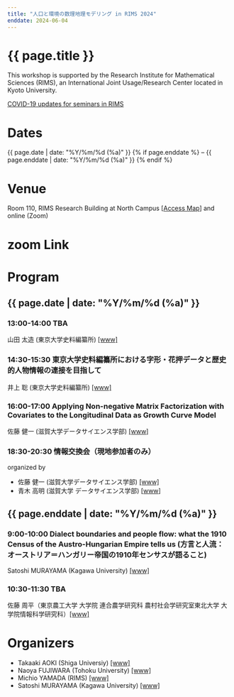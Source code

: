 ```yaml
---
title: "人口と環境の数理地理モデリング in RIMS 2024"
enddate: 2024-06-04
---
```


# {{ page.title }}


This workshop is supported by the Research Institute for Mathematical Sciences (RIMS), an International Joint Usage/Research Center located in Kyoto University.

[COVID-19 updates for seminars in RIMS](https://www.kurims.kyoto-u.ac.jp/kyoten/ja/covid-19.html)


# Dates
{{ page.date | date: "%Y/%m/%d (%a)" }} {% if page.enddate %} &ndash; {{ page.enddate | date: "%Y/%m/%d (%a)"  }} {% endif %}

# Venue
Room 110, RIMS Research Building at North Campus [[Access Map](https://www.kurims.kyoto-u.ac.jp/kyoten/en/access.html)]
and online (Zoom) 

# zoom Link
<!-- 以下から事前登録をお願いします [Register](https://zoom.us/meeting/register/tJEldeirpzovGNJ_pJ_o7DjFBefVHr43WtSJ) -->

# Program
## {{ page.date | date: "%Y/%m/%d (%a)" }}


### 13:00-14:00 TBA
山田 太造 (東京大学史料編纂所) [[www]](https://researchmap.jp/j618/)

### 14:30-15:30 東京大学史料編纂所における字形・花押データと歴史的人物情報の連接を目指して
井上 聡 (東京大学史料編纂所) [[www]](https://www.hi.u-tokyo.ac.jp/faculty/inoue/)

### 16:00-17:00 Applying Non-negative Matrix Factorization with Covariates to the Longitudinal Data as Growth Curve Model
佐藤 健一  (滋賀大学データサイエンス学部) [[www]](https://sites.google.com/view/ksatoh/)

### 18:30-20:30 情報交換会（現地参加者のみ）
organized by
- 佐藤 健一  (滋賀大学データサイエンス学部) [[www]](https://sites.google.com/view/ksatoh/)
- 青木 高明 (滋賀大学 データサイエンス学部) [<a href="http://www.ed.kagawa-u.ac.jp/~aoki/">www</a>]

## {{ page.enddate | date: "%Y/%m/%d (%a)" }}
### 9:00-10:00 Dialect boundaries and people flow: what the 1910 Census of the Austro-Hungarian Empire tells us (方言と人流：オーストリア＝ハンガリー帝国の1910年センサスが語ること)
Satoshi MURAYAMA (Kagawa University) [[www]](http://researchmap.jp/read0188434/?lang=en)

### 10:30-11:30 TBA
佐藤 周平（東京農工大学 大学院 連合農学研究科 農村社会学研究室東北大学 大学院情報科学研究科）[[www]](https://sites.google.com/go.tuat.ac.jp/rural-seminar/)

# Organizers
- Takaaki AOKI (Shiga Universiy) [[www]](https://takaakiaokiwork.github.io/)
- Naoya FUJIWARA (Tohoku University) [[www]](https://www.is.tohoku.ac.jp/jp/laboratory/list_dept/c10.html)
- Michio YAMADA (RIMS) [[www]](http://www.kurims.kyoto-u.ac.jp/en/list/YAMADA,%20Michio.html)
- Satoshi MURAYAMA (Kagawa University) [[www]](http://researchmap.jp/read0188434/?lang=en)


<!--
# Group Photos
 ![groupphoto]({{ site.baseurl }}/assets/GroupPhoto-2023.jpg) -->
